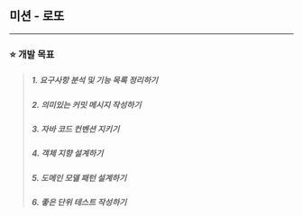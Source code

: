 ## 미션 - 로또

---
### :star: 개발 목표
 > ##### 1. 요구사항 분석 및 기능 목록 정리하기
 > ##### 2. 의미있는 커밋 메시지 작성하기
 > ##### 3. 자바 코드 컨벤션 지키기
 > ##### 4. 객체 지향 설계하기
 > ##### 5. 도메인 모델 패턴 설계하기
 > ##### 6. 좋은 단위 테스트 작성하기
